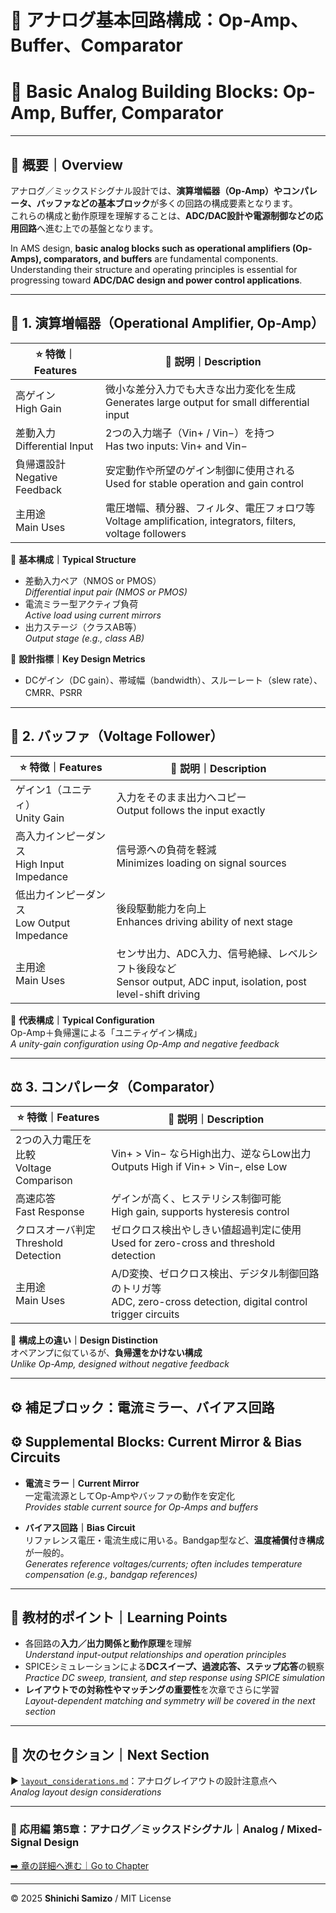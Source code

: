 # 🔧 アナログ基本回路構成：Op-Amp、Buffer、Comparator  
# 🔧 Basic Analog Building Blocks: Op-Amp, Buffer, Comparator

---

## 📘 概要｜Overview

アナログ／ミックスドシグナル設計では、**演算増幅器（Op-Amp）やコンパレータ、バッファなどの基本ブロック**が多くの回路の構成要素となります。  
これらの構成と動作原理を理解することは、**ADC/DAC設計や電源制御などの応用回路**へ進む上での基盤となります。

In AMS design, **basic analog blocks such as operational amplifiers (Op-Amps), comparators, and buffers** are fundamental components.  
Understanding their structure and operating principles is essential for progressing toward **ADC/DAC design and power control applications**.

---

## 🧪 1. 演算増幅器（Operational Amplifier, Op-Amp）

| ⭐ **特徴｜Features** | 📘 **説明｜Description** |
|----------------------|-------------------------|
| 高ゲイン<br>High Gain | 微小な差分入力でも大きな出力変化を生成<br>Generates large output for small differential input |
| 差動入力<br>Differential Input | 2つの入力端子（Vin+ / Vin−）を持つ<br>Has two inputs: Vin+ and Vin− |
| 負帰還設計<br>Negative Feedback | 安定動作や所望のゲイン制御に使用される<br>Used for stable operation and gain control |
| 主用途<br>Main Uses | 電圧増幅、積分器、フィルタ、電圧フォロワ等<br>Voltage amplification, integrators, filters, voltage followers |

📌 **基本構成｜Typical Structure**  
- 差動入力ペア（NMOS or PMOS）  
  *Differential input pair (NMOS or PMOS)*  
- 電流ミラー型アクティブ負荷  
  *Active load using current mirrors*  
- 出力ステージ（クラスAB等）  
  *Output stage (e.g., class AB)*

📎 **設計指標｜Key Design Metrics**  
- DCゲイン（DC gain）、帯域幅（bandwidth）、スルーレート（slew rate）、CMRR、PSRR

---

## 🔁 2. バッファ（Voltage Follower）

| ⭐ **特徴｜Features** | 📘 **説明｜Description** |
|----------------------|--------------------------|
| ゲイン1（ユニティ）<br>Unity Gain | 入力をそのまま出力へコピー<br>Output follows the input exactly |
| 高入力インピーダンス<br>High Input Impedance | 信号源への負荷を軽減<br>Minimizes loading on signal sources |
| 低出力インピーダンス<br>Low Output Impedance | 後段駆動能力を向上<br>Enhances driving ability of next stage |
| 主用途<br>Main Uses | センサ出力、ADC入力、信号絶縁、レベルシフト後段など<br>Sensor output, ADC input, isolation, post level-shift driving |

📎 **代表構成｜Typical Configuration**  
Op-Amp＋負帰還による「ユニティゲイン構成」  
*A unity-gain configuration using Op-Amp and negative feedback*

---

## ⚖️ 3. コンパレータ（Comparator）

| ⭐ **特徴｜Features** | 📘 **説明｜Description** |
|----------------------|--------------------------|
| 2つの入力電圧を比較<br>Voltage Comparison | Vin+ > Vin− ならHigh出力、逆ならLow出力<br>Outputs High if Vin+ > Vin−, else Low |
| 高速応答<br>Fast Response | ゲインが高く、ヒステリシス制御可能<br>High gain, supports hysteresis control |
| クロスオーバ判定<br>Threshold Detection | ゼロクロス検出やしきい値超過判定に使用<br>Used for zero-cross and threshold detection |
| 主用途<br>Main Uses | A/D変換、ゼロクロス検出、デジタル制御回路のトリガ等<br>ADC, zero-cross detection, digital control trigger circuits |

📎 **構成上の違い｜Design Distinction**  
オペアンプに似ているが、**負帰還をかけない構成**  
*Unlike Op-Amp, designed without negative feedback*

---

## ⚙️ 補足ブロック：電流ミラー、バイアス回路  
## ⚙️ Supplemental Blocks: Current Mirror & Bias Circuits

- **電流ミラー｜Current Mirror**  
  一定電流源としてOp-Ampやバッファの動作を安定化  
  *Provides stable current source for Op-Amps and buffers*

- **バイアス回路｜Bias Circuit**  
  リファレンス電圧・電流生成に用いる。Bandgap型など、**温度補償付き構成**が一般的。  
  *Generates reference voltages/currents; often includes temperature compensation (e.g., bandgap references)*

---

## 🎯 教材的ポイント｜Learning Points

- 各回路の**入力／出力関係と動作原理**を理解  
  *Understand input-output relationships and operation principles*
- SPICEシミュレーションによる**DCスイープ、過渡応答、ステップ応答**の観察  
  *Practice DC sweep, transient, and step response using SPICE simulation*
- **レイアウトでの対称性やマッチングの重要性**を次章でさらに学習  
  *Layout-dependent matching and symmetry will be covered in the next section*

---

## 🔗 次のセクション｜Next Section

▶️ [`layout_considerations.md`](./layout_considerations.md)：アナログレイアウトの設計注意点へ  
*Analog layout design considerations*

---

### 📘 応用編 第5章：アナログ／ミックスドシグナル｜Analog / Mixed-Signal Design  
[➡️ 章の詳細へ進む｜Go to Chapter](./README.md)

---

© 2025 **Shinichi Samizo** / MIT License
